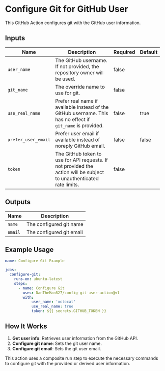 # Configure Git for GitHub User

This GitHub Action configures git with the GitHub user information.

## Inputs

| Name                | Description                                                                                                            | Required | Default |
|---------------------|------------------------------------------------------------------------------------------------------------------------|----------|---------|
| `user_name`         | The GitHub username. If not provided, the repository owner will be used.                                               | false    |         |
| `git_name`          | The override name to use for git.                                                                                      | false    |         |
| `use_real_name`     | Prefer real name if available instead of the GitHub username. This has no effect if `git_name` is provided.            | false    | true    |
| `prefer_user_email` | Prefer user email if available instead of noreply GitHub email.                                                        | false    | false   |
| `token`             | The GitHub token to use for API requests. If not provided the action will be subject to unauthenticated rate limits.   | false    |         |

## Outputs

| Name    | Description                |
|---------|----------------------------|
| `name`  | The configured git name    |
| `email` | The configured git email   |

## Example Usage

```yaml
name: Configure Git Example

jobs:
  configure-git:
    runs-on: ubuntu-latest
    steps:
      - name: Configure Git
        uses: DanTheMan827/config-git-user-action@v1
        with:
            user_name: 'octocat'
            use_real_name: true
            token: ${{ secrets.GITHUB_TOKEN }}
```

## How It Works

1. **Get user info**: Retrieves user information from the GitHub API.
2. **Configure git name**: Sets the git user name.
3. **Configure git email**: Sets the git user email.

This action uses a composite run step to execute the necessary commands to configure git with the provided or derived user information.

